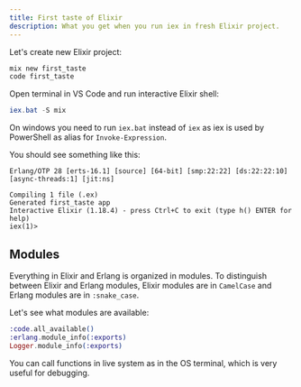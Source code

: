 ```yaml
---
title: First taste of Elixir
description: What you get when you run iex in fresh Elixir project.
---
```


Let's create new Elixir project:

```powershell
mix new first_taste
code first_taste
```

Open terminal in VS Code and run interactive Elixir shell:

```powershell
iex.bat -S mix
```

On windows you need to run `iex.bat` instead of `iex` as iex is used by PowerShell as alias for `Invoke-Expression`.

You should see something like this:

```text
Erlang/OTP 28 [erts-16.1] [source] [64-bit] [smp:22:22] [ds:22:22:10] [async-threads:1] [jit:ns]

Compiling 1 file (.ex)
Generated first_taste app
Interactive Elixir (1.18.4) - press Ctrl+C to exit (type h() ENTER for help)
iex(1)> 
```

## Modules

Everything in Elixir and Erlang is organized in modules.
To distinguish between Elixir and Erlang modules,
Elixir modules are in `CamelCase` and Erlang modules are in `:snake_case`.

Let's see what modules are available:

```elixir
:code.all_available()
:erlang.module_info(:exports)
Logger.module_info(:exports)
```

You can call functions in live system as in the OS terminal,
which is very useful for debugging.
